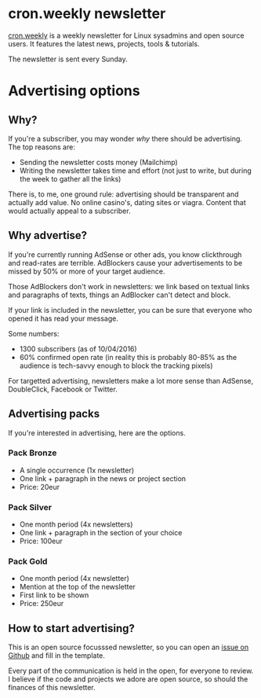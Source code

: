 # cron.weekly newsletter

[cron.weekly](https://wwww.cronweekly.com) is a weekly newsletter for Linux sysadmins and open source users. It features the latest news, projects, tools & tutorials.

The newsletter is sent every Sunday.

# Advertising options

## Why?

If you're a subscriber, you may wonder _why_ there should be advertising. The top reasons are:

* Sending the newsletter costs money (Mailchimp)
* Writing the newsletter takes time and effort (not just to write, but during the week to gather all the links)

There is, to me, one ground rule: advertising should be transparent and actually add value. No online casino's, dating sites or viagra. Content that would actually appeal to a subscriber.

## Why advertise?

If you're currently running AdSense or other ads, you know clickthrough and read-rates are terrible. AdBlockers cause your advertisements to be missed by 50% or more of your target audience.

Those AdBlockers don't work in newsletters: we link based on textual links and paragraphs of texts, things an AdBlocker can't detect and block.

If your link is included in the newsletter, you can be sure that everyone who opened it has read your message.

Some numbers:
* 1300 subscribers (as of 10/04/2016)
* 60% confirmed open rate (in reality this is probably 80-85% as the audience is tech-savvy enough to block the tracking pixels)

For targetted advertising, newsletters make a lot more sense than AdSense, DoubleClick, Facebook or Twitter.

## Advertising packs

If you're interested in advertising, here are the options.

### Pack Bronze

* A single occurrence (1x newsletter)
* One link + paragraph in the news or project section
* Price: 20eur

### Pack Silver

* One month period (4x newsletters)
* One link + paragraph in the section of your choice
* Price: 100eur

### Pack Gold

* One month period (4x newsletter)
* Mention at the top of the newsletter
* First link to be shown
* Price: 250eur

## How to start advertising?

This is an open source focusssed newsletter, so you can open an [issue on Github](https://github.com/mattiasgeniar/CronWeekly.com/issues) and fill in the template.

Every part of the communication is held in the open, for everyone to review. I believe if the code and projects we adore are open source, so should the finances of this newsletter.

